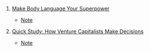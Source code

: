 1. [Make Body Language Your Superpower](https://youtu.be/cFLjudWTuGQ)
    - [Note](./Note/Make_Body_Language_Your_Superpower.md)

2. [Quick Study: How Venture Capitalists Make Decisions](https://youtu.be/I6iQU4355Ng)
    - [Note](./Note/How_Venture_Capitalists_Make_Decisions.md)